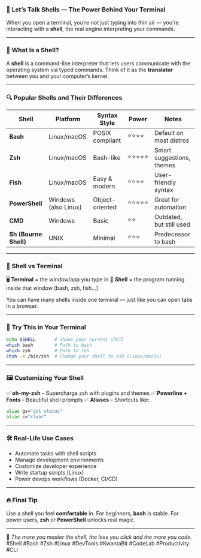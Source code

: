 ### 🐚 **Let’s Talk Shells — The Power Behind Your Terminal**

When you open a terminal, you’re not just typing into thin air — you're interacting with a **shell**, the real engine interpreting your commands.

---

### 🧠 **What Is a Shell?**

A **shell** is a command-line interpreter that lets users communicate with the operating system via typed commands.
Think of it as the **translator** between you and your computer’s kernel.

---

### 🔍 **Popular Shells and Their Differences**

| Shell                 | Platform             | Syntax Style    | Power      | Notes                     |
| --------------------- | -------------------- | --------------- | ---------- | ------------------------- |
| **Bash**              | Linux/macOS          | POSIX compliant | ⭐⭐⭐⭐   | Default on most distros   |
| **Zsh**               | Linux/macOS          | Bash-like       | ⭐⭐⭐⭐⭐ | Smart suggestions, themes |
| **Fish**              | Linux/macOS          | Easy & modern   | ⭐⭐⭐⭐   | User-friendly syntax      |
| **PowerShell**        | Windows (also Linux) | Object-oriented | ⭐⭐⭐⭐⭐ | Great for automation      |
| **CMD**               | Windows              | Basic           | ⭐⭐       | Outdated, but still used  |
| **Sh (Bourne Shell)** | UNIX                 | Minimal         | ⭐⭐⭐     | Predecessor to bash       |

---

### 💬 **Shell vs Terminal**

🖥️ **Terminal** = the window/app you type in
🐚 **Shell** = the program running inside that window (bash, zsh, fish…)

You can have many shells inside one terminal — just like you can open tabs in a browser.

---

### 🧪 **Try This in Your Terminal**

```bash
echo $SHELL       # Shows your current shell
which bash        # Path to bash
which zsh         # Path to zsh
chsh -s /bin/zsh  # Change your shell to zsh (Linux/macOS)
```

---

### 🖼️ **Customizing Your Shell**

✅ **oh-my-zsh** – Supercharge zsh with plugins and themes
✅ **Powerline + Fonts** – Beautiful shell prompts
✅ **Aliases** – Shortcuts like:

```bash
alias gs="git status"
alias c="clear"
```

---

### 🛠️ Real-Life Use Cases

- Automate tasks with shell scripts
- Manage development environments
- Customize developer experience
- Write startup scripts (Linux)
- Power devops workflows (Docker, CI/CD)

---

### 🔥 Final Tip

Use a shell you feel **comfortable** in. For beginners, **bash** is stable. For power users, **zsh** or **PowerShell** unlocks real magic.

---

🧠 _The more you master the shell, the less you click and the more you code._
\#Shell #Bash #Zsh #Linux #DevTools #KwantaBit #CodeLab #Productivity #CLI
